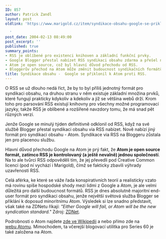 ```yaml
---
ID: 857
author: Patrick Zandl
layout: post
oldlink: 'https://www.marigold.cz/item/syndikace-obsahu-google-se-priklonil-k-atom-proti-rss

  '
post_date: 2004-02-13 08:49:00
post_excerpt: ''
published: true
summary_points:
- RSS je oblíbené pro existenci knihoven a základní funkční prvky.
- Google Blogger přestal nabízet RSS syndikaci obsahu zdarma a přešel na Atom.
- Atom je open source, což byl hlavní důvod přechodu od RSS.
- Bloggerův přechod na Atom může změnit budoucnost syndikačních formátů.
title: Syndikace obsahu -  Google se přiklonil k Atom proti RSS.
---
```


<p>
O RSS se už dlouho nedá říct, že by to byl příliš jednotný formát pro syndikaci obsahu, na druhou stranu v něm existuje základní množina prvků, které fungují prakticky kdykoliv a kdekoliv a jíž se většina webů drží. Krom toho pro parsování RSS existují knihovny pro všechny možné programovací jazyky, takže RSS je oblíbené a rozšířené navzdory tomu, že má snad pět různých verzí. </p>

<p>
Jenže Google se minulý týden definitivně odklonil od RSS, když na své službě Blogger přestal syndikaci obsahu via RSS nabízet. Nově nabízí jiný formát pro syndikaci obsahu - Atom. Syndikace via RSS na Bloggeru zůstala jen pro placenou službu. </p>

<p>
Hlavní důvod přechodu Google na Atom je prý fakt, že <STRONG>Atom je open source formát, zatímco RSS je kontrolovaný (a ještě nevalně) jednou společností</STRONG>. Na to ale tvůrci RSS odpověděli tím, že jej převedli pod Creative Common licenci (pod ní vychází i Marigold), čímž se fakticky zbavili výhrady uzavřenosti RSS. </p>

<p>
Celá aférka, ke které se váže řada konspirativních teorií a realisticky vzato má rovinu spíše hospodské shody mezi lidmi z Google a Atom, je ale velmi důležitá pro další budoucnost formátů. RSS je dnes absolutně majoritní end-user formát pro syndikaci obsahu, jenže největší světová služba Blogger se přiklání k doposud minoritnímu Atom. Výsledek si lze snadno představit, však také na ZDNetu říkají: <EM>"Either Google will fail, or Atom will be the new syndication standard."</EM> Zdroj: <A href="http://zdnet.com.com/2100-1104_2-5157662.html" target=_blank>ZDNet</A>. </p>

<p>
Podrobnosti o Atom najdete <A href="http://www.intertwingly.net/wiki/pie/FrontPage" target=_blank>zde&#160;ve Wikipedii</A> a nebo přímo zde na <A href="http://www.atomenabled.org/" target=_blank>webu&#160;Atomu</A>. Mimochodem, ta včerejší blogovací utilitka pro&#160;Series 60 je také založena na Atom. &#160;</p>